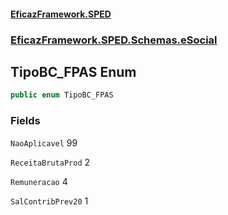 #### [EficazFramework.SPED](EficazFrameworkSPED.md 'EficazFramework SPED')
### [EficazFramework.SPED.Schemas.eSocial](EficazFramework.SPED.Schemas.eSocial.md 'EficazFramework.SPED.Schemas.eSocial')

## TipoBC_FPAS Enum

```csharp
public enum TipoBC_FPAS
```
### Fields

<a name='EficazFramework.SPED.Schemas.eSocial.TipoBC_FPAS.NaoAplicavel'></a>

`NaoAplicavel` 99

<a name='EficazFramework.SPED.Schemas.eSocial.TipoBC_FPAS.ReceitaBrutaProd'></a>

`ReceitaBrutaProd` 2

<a name='EficazFramework.SPED.Schemas.eSocial.TipoBC_FPAS.Remuneracao'></a>

`Remuneracao` 4

<a name='EficazFramework.SPED.Schemas.eSocial.TipoBC_FPAS.SalContribPrev20'></a>

`SalContribPrev20` 1